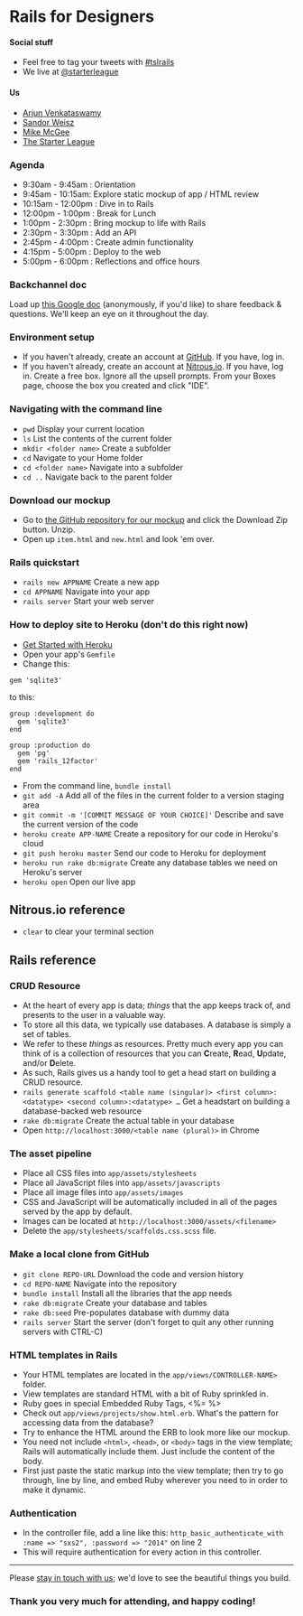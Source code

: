 # Rails for Designers

#### Social stuff

- Feel free to tag your tweets with [#tslrails](https://twitter.com/search?q=%23tslrails&src=hash)
- We live at [@starterleague](https://twitter.com/starterleague)

#### Us

- [Arjun Venkataswamy](https://twitter.com/thevenkataswamy)
- [Sandor Weisz](http://santheo.com)
- [Mike McGee](http://twitter.com/michaelmcgee)
- [The Starter League](http://www.starterleague.com/)

### Agenda

- 9:30am - 9:45am : Orientation
- 9:45am - 10:15am: Explore static mockup of app / HTML review
- 10:15am - 12:00pm : Dive in to Rails
- 12:00pm - 1:00pm : Break for Lunch
- 1:00pm - 2:30pm : Bring mockup to life with Rails
- 2:30pm - 3:30pm : Add an API
- 2:45pm - 4:00pm : Create admin functionality
- 4:15pm - 5:00pm : Deploy to the web
- 5:00pm - 6:00pm : Reflections and office hours

### Backchannel doc

Load up [this Google doc](https://docs.google.com/document/d/18k1szk6zdQAwIQ5Yl2pmTZyGBkVEwZj8g0j3yHUogeQ/edit?usp=sharing) (anonymously, if you'd like) to share feedback & questions. We'll keep an eye on it throughout the day.

### Environment setup

 - If you haven't already, create an account at [GitHub](https://github.com/). If you have, log in.
 - If you haven't already, create an account at [Nitrous.io](https://www.nitrous.io/). If you have, log in. Create a free box. Ignore all the upsell prompts. From your Boxes page, choose the box you created and click "IDE".

### Navigating with the command line

- `pwd` Display your current location
- `ls` List the contents of the current folder
- `mkdir <folder name>` Create a subfolder
- `cd` Navigate to your Home folder
- `cd <folder name>` Navigate into a subfolder
- `cd ..` Navigate back to the parent folder

### Download our mockup

- Go to [the GitHub repository for our mockup](https://github.com/tsl-sxsw-2014/dinner-mockup) and click the Download Zip button. Unzip.
- Open up `item.html` and `new.html` and look 'em over.

### Rails quickstart

- `rails new APPNAME` Create a new app
- `cd APPNAME` Navigate into your app
- `rails server` Start your web server

### How to deploy site to Heroku (don't do this right now)

- [Get Started with Heroku](https://devcenter.heroku.com/articles/quickstart)
- Open your app's `Gemfile`
- Change this:

```
gem 'sqlite3'
```

to this:

```
group :development do
  gem 'sqlite3'
end

group :production do
  gem 'pg'
  gem 'rails_12factor'
end
```

- From the command line, `bundle install`
- `git add -A` Add all of the files in the current folder to a version staging area
- `git commit -m '[COMMIT MESSAGE OF YOUR CHOICE]'` Describe and save the current version of the code
- `heroku create APP-NAME` Create a repository for our code in Heroku's cloud
- `git push heroku master` Send our code to Heroku for deployment
- `heroku run rake db:migrate` Create any database tables we need on Heroku's server
- `heroku open` Open our live app

## Nitrous.io reference

- `clear` to clear your terminal section

## Rails reference

### CRUD Resource

- At the heart of every app is data; *things* that the app keeps track of, and presents to the user in a valuable way.
- To store all this data, we typically use databases. A database is simply a set of tables.
- We refer to these *things* as resources. Pretty much every app you can think of is a collection of resources that you can **C**reate, **R**ead, **U**pdate, and/or **D**elete.
- As such, Rails gives us a handy tool to get a head start on building a CRUD resource.
- `rails generate scaffold <table name (singular)> <first column>:<datatype> <second column>:<datatype> …` Get a headstart on building a database-backed web resource
- `rake db:migrate` Create the actual table in your database
- Open `http://localhost:3000/<table name (plural)>` in Chrome

### The asset pipeline

- Place all CSS files into `app/assets/stylesheets`
- Place all JavaScript files into `app/assets/javascripts`
- Place all image files into `app/assets/images`
- CSS and JavaScript will be automatically included in all of the pages served by the app by default.
- Images can be located at `http://localhost:3000/assets/<filename>`
- Delete the `app/stylesheets/scaffolds.css.scss` file.

### Make a local clone from GitHub

- `git clone REPO-URL` Download the code and version history
- `cd REPO-NAME` Navigate into the repository
- `bundle install` Install all the libraries that the app needs
- `rake db:migrate` Create your database and tables
- `rake db:seed` Pre-populates database with dummy data
- `rails server` Start the server (don't forget to quit any other running servers with CTRL-C)

### HTML templates in Rails

- Your HTML templates are located in the `app/views/CONTROLLER-NAME>` folder.
- View templates are standard HTML with a bit of Ruby sprinkled in.
- Ruby goes in special Embedded Ruby Tags, <%=  %>
- Check out `app/views/projects/show.html.erb`. What's the pattern for accessing data from the database?
- Try to enhance the HTML around the ERB to look more like our mockup.
- You need not include `<html>`, `<head>`, or `<body>` tags in the view template; Rails will automatically include them. Just include the content of the body.
- First just paste the static markup into the view template; then try to go through, line by line, and embed Ruby wherever you need to in order to make it dynamic.

### Authentication

- In the controller file, add a line like this: `http_basic_authenticate_with :name => "sxs2", :password => "2014"` on line 2
- This will require authentication for every action in this controller.

- - - -

Please [stay in touch with us](https://twitter.com/starterleague); we'd love to see the beautiful things you build.

### Thank you very much for attending, and happy coding!
